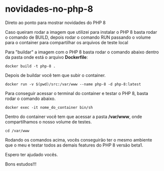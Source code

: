 # novidades-no-php-8
Direto ao ponto para mostrar novidades do PHP 8

Caso queiram rodar a imagem que utilizei para instalar o PHP 8 basta rodar o comando de BUILD, depois rodar o comando RUN passando o volume para o container para compartilhar os arquivos de teste local

Para "buildar" a imagem com o PHP 8 basta rodar o comando abaixo dentro da pasta onde está o arquivo **Dockerfile**:

```
docker build -t php-8 .
```

Depois de buildar você tem que subir o container.

```
docker run -v $(pwd)/src:/var/www --name php-8 -d php-8:latest
```

Para conseguir acessar o terminal do container e testar o PHP 8, basta rodar o comando abaixo.

```
docker exec -it nome_do_container bin/sh
```

Dentro do container você tem que acessar a pasta **/var/www**, onde compartilhamos o nosso volume de testes.

```
cd /var/www
```

Rodando os comandos acima, vocês conseguirão ter o mesmo ambiente que o meu e testar todos as demais features do PHP 8 versão beta1.

Espero ter ajudado vocês.

Bons estudos!!!
